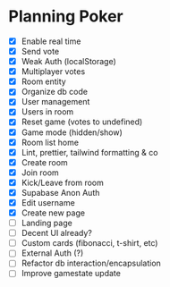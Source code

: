 # Planning Poker

- [x] Enable real time
- [x] Send vote
- [x] Weak Auth (localStorage)
- [x] Multiplayer votes
- [x] Room entity
- [x] Organize db code
- [x] User management
- [x] Users in room
- [x] Reset game (votes to undefined)
- [x] Game mode (hidden/show)
- [x] Room list home
- [x] Lint, prettier, tailwind formatting & co
- [x] Create room
- [x] Join room
- [x] Kick/Leave from room
- [x] Supabase Anon Auth
- [x] Edit username
- [x] Create new page
- [ ] Landing page
- [ ] Decent UI already?
- [ ] Custom cards (fibonacci, t-shirt, etc)
- [ ] External Auth (?)
- [ ] Refactor db interaction/encapsulation
- [ ] Improve gamestate update
